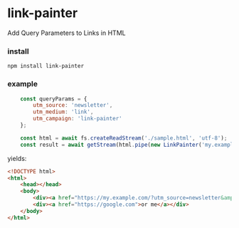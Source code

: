 # link-painter
Add Query Parameters to Links in HTML

### install
`npm install link-painter`

### example
```js
	const queryParams = {
		utm_source: 'newsletter',
		utm_medium: 'link',
		utm_campaign: 'link-painter'
	};

	const html = await fs.createReadStream('./sample.html', 'utf-8');
	const result = await getStream(html.pipe(new LinkPainter('my.example.com', queryParams)));
```

yields:

```html
<!DOCTYPE html>
<html>
	<head></head>
	<body>
		<div><a href="https://my.example.com/?utm_source=newsletter&amp;utm_medium=link&amp;utm_campaign=link-painter">click me</a></div>
		<div><a href="https://google.com">or me</a></div>
	</body>
</html>
```

